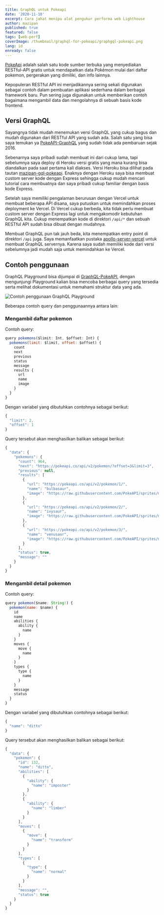 ```yaml
---
title: GraphQL untuk Pokeapi
date: '2020-11-10'
excerpt: Cara jahat menipu alat pengukur performa web Lighthouse
author: mazipan
published: true
featured: false
tags: [web-perf]
coverImage: /thumbnail/graphql-for-pokeapi/graphgql-pokeapi.png
lang: id
enready: false
---
```


[PokeApi](https://github.com/PokeAPI/pokeapi) adalah salah satu kode sumber terbuka yang menyediakan RESTful-API gratis untuk mendapatkan data Pokémon mulai dari daftar pokemon, pergerakan yang dimiliki, dan info lainnya.

Kepopuleran RESTful API ini menjadikannya sering sekali digunakan sebagai contoh dalam pembuatan aplikasi sederhana dalam berbagai framework baru. Pun sering juga digunakan untuk memberikan contoh bagaimana mengambil data dan mengolahnya di sebuah basis kode frontend.

## Versi GraphQL

Sayangnya tidak mudah menemukan versi GraphQL yang cukup bagus dan mudah digunakan dari RESTful API yang sudah ada.
Salah satu yang bisa saya temukan ya [PokeAPI-GraphQL](https://github.com/patrickshaughnessy/PokeAPI-GraphQL) yang sudah tidak ada pembaruan sejak 2016.

Sebenarnya saya pribadi sudah membuat ini dari cukup lama, tapi sebelumnya saya deploy di Heroku versi gratis yang mana kurang bisa diandalkan pada saat pertama kali diakses.
Versi Heroku bisa dilihat pada tautan [mazipan-gql-pokeapi](https://mazipan-gql-pokeapi.herokuapp.com/graphql).
Enaknya dengan Heroku saya bisa membuat custom server kode dengan Express sehingga cukup mudah mencari tutorial cara membuatnya dan saya pribadi cukup familiar dengan basis kode Express.

Setelah saya memiliki pengalaman berurusan dengan Vercel untuk membuat beberapa API disana, saya putuskan untuk memindahkan proses deployment ke Vercel.
Di Vercel cukup berbeda, kita tidak perlu membuat custom server dengan Express lagi untuk mengakomodir kebutuhan GraphQL kita.
Cukup menempatkan kode di direktori `/api/*` dan sebuah RESTful API sudah bisa dibuat dengan mudahnya.

Membuat GraphQL pun tak jauh beda, kita menempatkan entry point di direktori `/api` juga.
Saya memanfaatkan pustaka [apollo-server-vercel](https://github.com/Saeris/apollo-server-vercel) untuk membuat GraphQL servernya.
Karena saya sudah memiliki kode dari versi sebelumnya jadi mudah saja untuk memindahkan ke Vercel.

## Contoh penggunaan

GraphQL Playground bisa dijumpai di [GraphQL-PokeAPI](https://graphql-pokeapi.vercel.app/api/graphql), dengan mengunjungi Playground kalian bisa mencoba berbagai query yang tersedia serta melihat dokumentasi untuk memahami struktur data yang ada.

![Contoh penggunaan GraphQL Playground](/thumbnail/graphql-for-pokeapi/query-graphgql-pokeapi.png)

Beberapa contoh query dan penggunaannya antara lain:

### Mengambil daftar pokemon

Contoh query:

```js
query pokemons($limit: Int, $offset: Int) {
  pokemons(limit: $limit, offset: $offset) {
    count
    next
    previous
    status
    message
    results {
      url
      name
      image
    }
  }
}
```

Dengan variabel yang dibutuhkan contohnya sebagai berikut:

```js
{
  "limit": 2,
  "offset": 1
}
```

Query tersebut akan menghasilkan balikan sebagai berikut:

```js
{
  "data": {
    "pokemons": {
      "count": 964,
      "next": "https://pokeapi.co/api/v2/pokemon/?offset=3&limit=3",
      "previous": null,
      "results": [
        {
          "url": "https://pokeapi.co/api/v2/pokemon/1/",
          "name": "bulbasaur",
          "image": "https://raw.githubusercontent.com/PokeAPI/sprites/master/sprites/pokemon/1.png"
        },
        {
          "url": "https://pokeapi.co/api/v2/pokemon/2/",
          "name": "ivysaur",
          "image": "https://raw.githubusercontent.com/PokeAPI/sprites/master/sprites/pokemon/2.png"
        },
        {
          "url": "https://pokeapi.co/api/v2/pokemon/3/",
          "name": "venusaur",
          "image": "https://raw.githubusercontent.com/PokeAPI/sprites/master/sprites/pokemon/3.png"
        }
      ],
      "status": true,
      "message": ""
    }
  }
}
```

### Mengambil detail pokemon

Contoh query:

```js
query pokemon($name: String!) {
  pokemon(name: $name) {
    id
    name
    abilities {
      ability {
        name
      }
    }
    moves {
      move {
        name
      }
    }
    types {
      type {
        name
      }
    }
    message
    status
  }
}
```

Dengan variabel yang dibutuhkan contohnya sebagai berikut:

```js
{
  "name": "ditto"
}
```

Query tersebut akan menghasilkan balikan sebagai berikut:

```js
{
  "data": {
    "pokemon": {
      "id": 132,
      "name": "ditto",
      "abilities": [
        {
          "ability": {
            "name": "imposter"
          }
        },
        {
          "ability": {
            "name": "limber"
          }
        }
      ],
      "moves": [
        {
          "move": {
            "name": "transform"
          }
        }
      ],
      "types": [
        {
          "type": {
            "name": "normal"
          }
        }
      ],
      "message": "",
      "status": true
    }
  }
}
```
